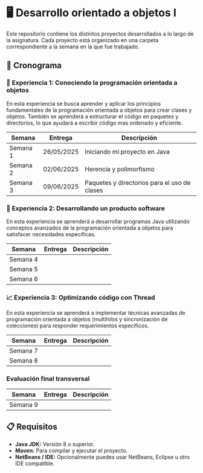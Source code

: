 # 🖥️ Desarrollo orientado a objetos I

Este repositorio contiene los distintos proyectos desarrollados a lo largo de la asignatura. Cada proyecto está organizado en una carpeta correspondiente a la semana en la que fue trabajado.

## 📅 Cronograma

### 📂 Experiencia 1: Conociendo la programación orientada a objetos
En esta experiencia se busca aprender y aplicar los principios fundamentales de la programación orientada a objetos para crear clases y objetos.
También se aprenderá a estructurar el código en paquetes y directorios, lo que ayudará a escribir código mas ordenado y eficiente.

| Semana   | Entrega    | Descripción                                  |
|----------|------------|----------------------------------------------|
| Semana 1 | 26/05/2025 | Iniciando mi proyecto en Java
| Semana 2 | 02/06/2025 | Herencia y polimorfismo
| Semana 3 | 09/06/2025 | Paquetes y directorios para el uso de clases

### 📑 Experiencia 2: Desarrollando un producto software
En esta experiencia se aprenderá a desarrollar programas Java utilizando conceptos avanzados de la programación orientada a objetos para satisfacer necesidades especificas.

| Semana   | Entrega    | Descripción                                  |
|----------|------------|----------------------------------------------|
| Semana 4 |  | 
| Semana 5 |  | 
| Semana 6 |  | 

### 📈 Experiencia 3: Optimizando código con Thread
En esta experiencia se aprenderá a implementar técnicas avanzadas de programación orientada a objetos (multihilos y sincronización de colecciones) para responder requerimientos específicos.

| Semana   | Entrega    | Descripción                                  |
|----------|------------|----------------------------------------------|
| Semana 7 |  | 
| Semana 8 |  | 

### Evaluación final transversal

| Semana   | Entrega    | Descripción                                  |
|----------|------------|----------------------------------------------|
| Semana 9 |  | 

## 📋 Requisitos

- **Java JDK:** Versión 8 o superior.
- **Maven:** Para compilar y ejecutar el proyecto.
- **NetBeans / IDE:** Opcionalmente puedes usar NetBeans, Eclipse u otro IDE compatible.


